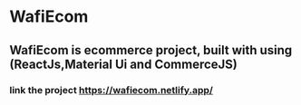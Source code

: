 # WafiEcom

## WafiEcom is ecommerce project, built with using (ReactJs,Material Ui and CommerceJS)
### link the project https://wafiecom.netlify.app/
